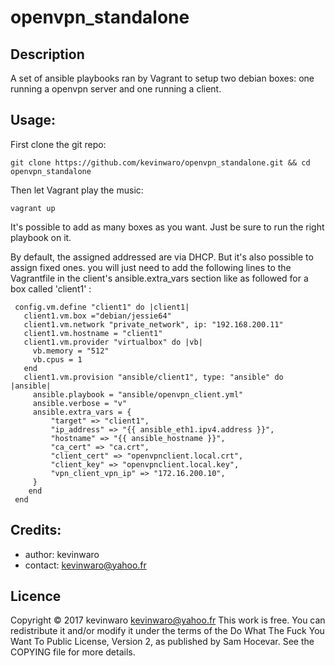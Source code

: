 
# openvpn_standalone

## Description

A set of ansible playbooks ran by Vagrant to setup two debian boxes: one running a openvpn server and one running a client.


## Usage: 

First clone the git repo:

    git clone https://github.com/kevinwaro/openvpn_standalone.git && cd openvpn_standalone

Then let Vagrant play the music:

    vagrant up
 
It's possible to add as many boxes as you want. Just be sure to run the right playbook on it. 

By default, the assigned addressed are via DHCP. But it's also possible to assign fixed ones. you will just need to add the following lines to the Vagrantfile in the client's ansible.extra_vars section like as followed for a box called 'client1' :

     config.vm.define "client1" do |client1|
       client1.vm.box ="debian/jessie64" 
       client1.vm.network "private_network", ip: "192.168.200.11"
       client1.vm.hostname = "client1"
       client1.vm.provider "virtualbox" do |vb|
         vb.memory = "512"
         vb.cpus = 1
       end
       client1.vm.provision "ansible/client1", type: "ansible" do |ansible|
         ansible.playbook = "ansible/openvpn_client.yml"
         ansible.verbose = "v"
         ansible.extra_vars = {
             "target" => "client1", 
             "ip_address" => "{{ ansible_eth1.ipv4.address }}",
             "hostname" => "{{ ansible_hostname }}",
             "ca_cert" => "ca.crt", 
             "client_cert" => "openvpnclient.local.crt",
             "client_key" => "openvpnclient.local.key",
             "vpn_client_vpn_ip" => "172.16.200.10",
         }
        end
     end

## Credits:

* author: kevinwaro 
* contact: kevinwaro@yahoo.fr

## Licence

Copyright © 2017 kevinwaro <kevinwaro@yahoo.fr>
This work is free. You can redistribute it and/or modify it under the
terms of the Do What The Fuck You Want To Public License, Version 2,
as published by Sam Hocevar. See the COPYING file for more details.
